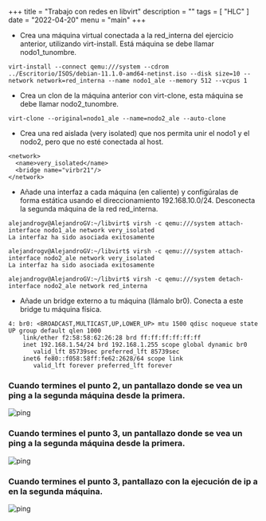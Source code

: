 +++
title = "Trabajo con redes en libvirt"
description = ""
tags = [
    "HLC"
]
date = "2022-04-20"
menu = "main"
+++

* Crea una máquina virtual conectada a la red_interna del ejercicio anterior, utilizando virt-install. Está máquina se debe llamar nodo1_tunombre.

~~~
virt-install --connect qemu:///system --cdrom ../Escritorio/ISOS/debian-11.1.0-amd64-netinst.iso --disk size=10 --network network=red_interna --name nodo1_ale --memory 512 --vcpus 1
~~~

* Crea un clon de la máquina anterior con virt-clone, esta máquina se debe llamar nodo2_tunombre.

~~~
virt-clone --original=nodo1_ale --name=nodo2_ale --auto-clone
~~~

* Crea una red aislada (very isolated) que nos permita unir el nodo1 y el nodo2, pero que no esté conectada al host.

~~~
<network>
  <name>very_isolated</name>
  <bridge name="virbr21"/>
</network>
~~~

* Añade una interfaz a cada máquina (en caliente) y configúralas de forma estática usando el direccionamiento 192.168.10.0/24. Desconecta la segunda máquina de la red red_interna.

~~~
alejandrogv@AlejandroGV:~/libvirt$ virsh -c qemu:///system attach-interface nodo1_ale network very_isolated
La interfaz ha sido asociada exitosamente

alejandrogv@AlejandroGV:~/libvirt$ virsh -c qemu:///system attach-interface nodo2_ale network very_isolated
La interfaz ha sido asociada exitosamente
~~~

~~~
alejandrogv@AlejandroGV:~/libvirt$ virsh -c qemu:///system detach-interface nodo2_ale network red_interna
~~~

* Añade un bridge externo a tu máquina (llámalo br0). Conecta a este bridge tu máquina física.

~~~
4: br0: <BROADCAST,MULTICAST,UP,LOWER_UP> mtu 1500 qdisc noqueue state UP group default qlen 1000
    link/ether f2:58:58:62:26:28 brd ff:ff:ff:ff:ff:ff
    inet 192.168.1.54/24 brd 192.168.1.255 scope global dynamic br0
       valid_lft 85739sec preferred_lft 85739sec
    inet6 fe80::f058:58ff:fe62:2628/64 scope link 
       valid_lft forever preferred_lft forever
~~~

### Cuando termines el punto 2, un pantallazo donde se vea un ping a la segunda máquina desde la primera.

![ping](/redes_libvirt/1.png)

### Cuando termines el punto 3, un pantallazo donde se vea un ping a la segunda máquina desde la primera.

![ping](/redes_libvirt/2.png)

### Cuando termines el punto 3, pantallazo con la ejecución de ip a en la segunda máquina.

![ping](/redes_libvirt/3.png)

